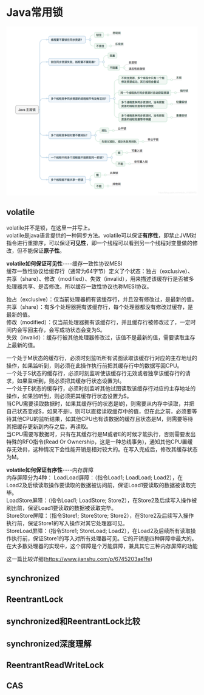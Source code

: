 # Java常用锁
![java主流锁](https://github.com/Adams112/jdk-reading/blob/master/images/20190616200439354_.png 'java主流锁')

## volatile
volatile并不是锁，在这里一并写上。  
volatile是java语言提供的一种同步方法。volatile可以保证**有序性**，即禁止JVM对指令进行重排序，可以保证**可见性**，即一个线程可以看到另一个线程对变量做的修改，但不能保证**原子性**。  
  
**volatile如何保证可见性**----缓存一致性协议MESI  
缓存一致性协议给缓存行（通常为64字节）定义了个状态：独占（exclusive）、共享（share）、修改（modified）、失效（invalid），用来描述该缓存行是否被多处理器共享、是否修改。所以缓存一致性协议也称MESI协议。

独占（exclusive）：仅当前处理器拥有该缓存行，并且没有修改过，是最新的值。  
共享（share）：有多个处理器拥有该缓存行，每个处理器都没有修改过缓存，是最新的值。  
修改（modified）：仅当前处理器拥有该缓存行，并且缓存行被修改过了，一定时间内会写回主存，会写成功状态会变为S。  
失效（invalid）：缓存行被其他处理器修改过，该值不是最新的值，需要读取主存上最新的值。  

一个处于M状态的缓存行，必须时刻监听所有试图读取该缓存行对应的主存地址的操作，如果监听到，则必须在此操作执行前把其缓存行中的数据写回CPU。  
一个处于S状态的缓存行，必须时刻监听使该缓存行无效或者独享该缓存行的请求，如果监听到，则必须把其缓存行状态设置为I。  
一个处于E状态的缓存行，必须时刻监听其他试图读取该缓存行对应的主存地址的操作，如果监听到，则必须把其缓存行状态设置为S。  
当CPU需要读取数据时，如果其缓存行的状态是I的，则需要从内存中读取，并把自己状态变成S，如果不是I，则可以直接读取缓存中的值，但在此之前，必须要等待其他CPU的监听结果，如其他CPU也有该数据的缓存且状态是M，则需要等待其把缓存更新到内存之后，再读取。  
当CPU需要写数据时，只有在其缓存行是M或者E的时候才能执行，否则需要发出特殊的RFO指令(Read Or Ownership，这是一种总线事务)，通知其他CPU置缓存无效(I)，这种情况下会性能开销是相对较大的。在写入完成后，修改其缓存状态为M。  

**volatile如何保证有序性**----内存屏障  
内存屏障分为4种：
LoadLoad屏障：（指令Load1; LoadLoad; Load2），在Load2及后续读取操作要读取的数据被访问前，保证Load1要读取的数据被读取完毕。  
LoadStore屏障：（指令Load1; LoadStore; Store2），在Store2及后续写入操作被刷出前，保证Load1要读取的数据被读取完毕。  
StoreStore屏障：（指令Store1; StoreStore; Store2），在Store2及后续写入操作执行前，保证Store1的写入操作对其它处理器可见。  
StoreLoad屏障：（指令Store1; StoreLoad; Load2），在Load2及后续所有读取操作执行前，保证Store1的写入对所有处理器可见。它的开销是四种屏障中最大的。在大多数处理器的实现中，这个屏障是个万能屏障，兼具其它三种内存屏障的功能  

这一篇比较详细(https://www.jianshu.com/p/6745203ae1fe)

## synchronized

## ReentrantLock

## synchronized和ReentrantLock比较

## synchronized深度理解

## ReentrantReadWriteLock

## CAS
